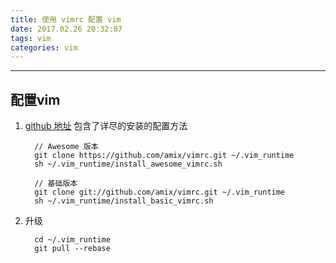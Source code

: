 ```yaml
---
title: 使用 vimrc 配置 vim
date: 2017.02.26 20:32:07
tags: vim
categories: vim
---
```


------

## 配置vim

<!-- more -->

1. [github 地址](https://github.com/amix/vimrc) 包含了详尽的安装的配置方法
    ```shell
      // Awesome 版本
      git clone https://github.com/amix/vimrc.git ~/.vim_runtime
      sh ~/.vim_runtime/install_awesome_vimrc.sh
    ```

    ```shell
      // 基础版本
      git clone git://github.com/amix/vimrc.git ~/.vim_runtime
      sh ~/.vim_runtime/install_basic_vimrc.sh
     ```

2. 升级
    ```shell
      cd ~/.vim_runtime
      git pull --rebase
    ```
